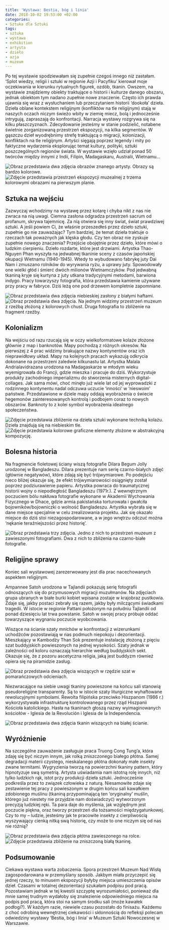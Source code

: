 ```yaml
---
title: 'Wystawa: Bestia, bóg i linia'
date: 2018-10-02 19:53:00 +02:00
categories:
- Sztuka dla Sztuki
tags:
- sztuka
- wystawa
- exhibition
- artysta
- dzieło
- azja
- muzeum
---
```


<olela-narrative>
Po tej wystawie spodziewałam się zupełnie czegoś innego niż zastałam. ‘Splot wiedzy, religii i sztuki w regionie Azji i Pacyfiku’ kierował moje oczekiwania w kierunku rytualnych figurek, ozdób, tkanin. Owszem, na wystawie znajdziemy obiekty traktujące o historii i kulturze danego obszaru, jednak obiektom tym nadano zupełnie nowe znaczenie. Często ich prawda ujawnia się wraz z wysłuchaniem lub przeczytaniem historii ‘dookoła’ dzieła. Dzieła oblane kontekstem religijnym (konfliktów na tle religijnym) stają w naszych oczach niczym świeżo wbity w ziemię miecz, bolą i jednocześnie intrygują, zapraszają do konfrontacji. Narracja wystawy rozgrywa się na kilku płaszczyznach. Zdecydowanie jesteśmy w stanie podzielić, notabene świetnie zorganizowaną przestrzeń ekspozycji, na kilka segmentów. W gąszczu dzieł wyodrębnimy strefę traktującą o migracji, kolonizacji, konfliktach na tle religijnym. 
Artyści sięgają poprzez legendy i mity po faktyczne wydarzenia eksplorując temat kultury, polityki, sztuki poszczególnych regionów świata. W wystawie wzięło udział ponad 50 twórców między innymi z Indii, Filipin, Madagaskaru, Australii, Wietnamu...
</olela-narrative>

![Obraz przedstawia dwa zdjęcia obrazów znanego artysty. Obrazy są bardzo kolorowe.](https://assets1.ello.co/uploads/asset/attachment/8303882/ello-optimized-a698e434.jpg)
![Zdjęcie przedstawia przestrzeń ekspozycji muzealnej z trzema kolorowymi obrazami na pierwszym planie.](https://assets2.ello.co/uploads/asset/attachment/8303881/ello-optimized-238d8c59.jpg)

## Sztuka na wejściu

Zazwyczaj wchodzimy na wystawę przez kotarę i chyba nikt z nas nie zwraca na nią uwagi. Ciemna zasłona odgradza przestrzeń sacrum od profanum, skrywa tajemnicę. Za nią otwiera się inny świat, świat prawdziwej sztuki. A jeśli powiem Ci, że właśnie przeszedłeś przez dzieło sztuki, zupełnie go nie zauważając? Tym bardziej, że temat dzieła traktuje o rzeczach tak poważnych jak klęska głodu. Czy ten obraz nie zyskuje zupełnie nowego znaczenia? Przejście obojętnie przez dzieło, które mówi o ludzkim cierpieniu. Dzieło rozdarte, które jest drzwiami. Artystka Thao-Nguyen Phan wyszyła na jedwabnej tkaninie sceny z czasów japońskiej okupacji Wietnamu (1940-1945). Wtedy to wybudowano fabrykę juty Dai Nam i zmuszano rolników do wyrywania ryżu, a uprawy juty. Spowodowały one wielki głód i śmierć dwóch milionów Wietnamczyków. Pod jedwabną tkaniną kryje się kurtyna z juty utkana tradycyjnymi metodami, barwiona indygo. Pracy towarzyszy fotografia, która przedstawia kamienie używane przy pracy w fabryce. Dziś leżą one pod drzewem kompletnie zapomniane. 

![Obraz przedstawia dwa zdjęcia niebieskiej zasłony z białymi haftami.](https://assets0.ello.co/uploads/asset/attachment/8303891/ello-optimized-546ea78d.jpg)
![Obraz przedstawia dwa zdjęcia. Na jednym widzimy przestrzeń muzeum z rzeźbą złożoną z kolorowych chust. Druga fotografia to zbliżenie na fragment rzeźby.](https://assets1.ello.co/uploads/asset/attachment/8303876/ello-optimized-cf8ec47e.jpg)

## Kolonializm

Na wejściu od razu rzucają się w oczy wielkoformatowe kolaże złożone głównie z map i banknotów. Mapy pochodzą z różnych okresów. Na pierwszej z 4 prac widzimy brakujące nazwy kontynentów oraz ich nieprawidłowy układ. Mapy na kolejnych pracach wykazują odkrycia dokonane na przestrzeni zaledwie kilkunastu lat. 
Artystka Malala Andrialavidrazana urodzona na Madagaskarze w młodym wieku wyemigrowała do Francji, gdzie mieszka i pracuje do dziś. Wykorzystuje produkty zachodniego imperializmu do stworzenia misternych digital-collages. Jak sama mówi, choć minęło już wiele lat od jej wyprowadzki z rodzinnego kontynentu nadal odczuwa uczucie ‘inności’ w ‘nieswoim’ państwie. Przedstawione w dziele mapy oddają wyobrażenia o świecie hegemonów zainteresowanych kontrolą i podbojem coraz to nowych obszarów. Banknoty to z kolei symbol wyobrażenia idealnego społeczeństwa.

![Zdjęcie przedstawia zbliżenie na dzieła sztuki wykonane techniką kolażu. Dzieła znajdują się na niebieskim tle.](https://assets2.ello.co/uploads/asset/attachment/8303884/ello-optimized-6f555637.jpg)
![Zdjęcie przedstawia kolorowe graficzne elementy złożone w abstrakcyjną kompozycję.](https://assets0.ello.co/uploads/asset/attachment/8303885/ello-optimized-548e86da.jpg)

## Bolesna historia

Na fragmencie fioletowej ściany wiszą fotografie Dilara Begum Jolly urodzonej w Bangladeszu. Dilara prezentuje nam serię czarno-białych zdjęć (głównie negatywów), które zdają się być trójwymiarowe. Po podejściu nieco bliżej okazuje się, że efekt trójwymiarowości osiągnięty został poprzez podziurawienie papieru. Artystka powraca do traumatycznej historii wojny o niepodległość Bangladeszu (1971r.). Z wewnętrznym poczuciem bólu nakłuwa fotografie wykonane w Akademii Wychowania Fizycznego w Dhace, gdzie armia pakistańska torturowała i gwałciła bojowników/bojowniczki o wolność Bangladeszu. Artystka wybrała się w dane miejsce specjalnie w celu zrealizowania projektu. Jak się okazało miejsce do dziś stoi niezagospodarowane, a w jego wnętrzu odczuć można ‘nękanie teraźniejszości przez historię’. 

![Obraz przedstawia trzy zdjęcia. Jedno z nich to przestrzeń muzeum z zawieszonymi fotografiami. Dwa z nich to zbliżenia na czarno-białe fotografie.](https://assets0.ello.co/uploads/asset/attachment/8303880/ello-optimized-9cc452c2.jpg)

## Religijne sprawy


Koniec sali wystawowej zarezerwowany jest dla prac nacechowanych aspektem religijnym.

Ampannee Satoh urodzona w Tajlandii pokazuję serię fotografii odnoszących się do przymusowych migracji muzułmanów. Na zdjęciach grupa ubranych w białe burki kobiet wpisana zostaje w krajobraz pustkowia. Zdaje się, jakby postaci zebrały się razem, jakby były milczącymi świadkami tragedii. W istocie w regionie Pattani położonym na południu Tajlandii od ponad dziesięciu lat trwa powstanie. Satoh w swojej pracy próbuje oddać towarzyszące wygnaniu poczucie wyobcowania.

Wiszące na ścianie szaty mnichów w konfrontacji z wizerunkami uchodźców pozostawiają w nas podmuch niepokoju i dezorientacji. Mieszkający w Kambodży Than Sok prezentuje instalację złożoną z pięciu szat buddyjskich powieszonych na jednej wysokości. Szaty jednak w zależności od koloru oznaczają hierarchie według buddyjskich sekt. Okazuje się, że z pozoru ascetyczna religia, jaką jest buddyzm również opiera się na piramidzie zasług. 

![Obraz przedstawia dwa zdjęcia wiszących w rzędzie szat w pomarańczowych odcieniach.](https://assets2.ello.co/uploads/asset/attachment/8303865/ello-optimized-b22998da.jpg)

Niezwracające na siebie uwagi tkaniny powieszone na końcu sali stanowią pseudoreligijne transparenty. Są to w istocie szaty liturgiczne wyhaftowane rewolucyjnymi symbolami. Rewolta filipińska przeciwko Hiszpanom (1986 r.) wykorzystywała infrastrukturę kontrolowanego przez rząd Hiszpanii Kościoła katolickiego. Hasła na tkaninach głoszą nazwy wyimaginowanych kościołów - Iglesia de la Revolución i Iglesia de la Independencia. 

![Obraz przedstawia dwa zdjęcia tkanin wiszących na białej ścianie.](https://assets2.ello.co/uploads/asset/attachment/8303869/ello-optimized-9cd893c7.jpg)

## Wyróżnienie

Na szczególne zauważenie zasługuje praca Truong Cong Tung’a, która zdaję się być niczym innym, jak rolką zniszczonego białego płótna. Samej degradacji materii czystego, nieskalanego płótna dokonały małe insekty zwane termitami. Wygryzienia tworzą na powierzchni tkaniny pattern, który hipnotyzuje swą symetrią. Artysta uświadamia nam istotną rolę innych, niż tylko ludzkich rąk, istot przy produkcji dzieła sztuki. Jednocześnie podkreśla przez to związek człowieka z naturą. Niesamowite zdaje się zestawienie tej pracy z powieszonym w drugim końcu sali kawałkiem zdobionego muślinu (tkaniną przypominającą ten ‘oryginalny’ muślin, którego już niestety nie przyjdzie nam doświadczyć) wytworzonym precyzją ludzkiej ręki. Ta para daje do myślenia, jak względnym jest poczucie piękna, oraz tworzy przestrzeń dla tożsamości międzygatunkowej. Czy to my – ludzie, jesteśmy jak te pracowite insekty z cierpliwością wyszywający cienką nitką swą historię, czy może to one niczym się od nas nie różnią?

![Obraz przedstawia dwa zdjęcia płótna zawieszonego na rolce.](https://assets3.ello.co/uploads/asset/attachment/8303878/ello-optimized-936b3eb1.jpg)
![Zdjęcie przedstawia zbliżenie na zniszczoną białą tkaninę.](https://assets1.ello.co/uploads/asset/attachment/8303879/ello-optimized-602589db.jpg)

## Podsumowanie

Ciekawa wystawa warta zobaczenia. Spora przestrzeń Muzeum Nad Wisłą zagospodarowana w przemyślany sposób. Jakbym miała przyczepić się jednej rzeczy, to minusem ekspozycji byłyby miejsca umieszczenia opisów dzieł. Czasami w totalnej dezorientacji szukałam podpisu pod pracą. Pozostawiam jednak w tej kwestii szczyptę wyrozumiałości, ponieważ dla mnie samej trudnym wydałoby się znalezienie odpowiedniego miejsca na podpis pod pracą, która stoi na samym środku sali (może kawałek podłogi?). W każdym razie, niewiele czasu pozostało do finisażu. Każdemu z choć odrobiną wewnętrznej ciekawości i skłonnością do refleksji polecam odwiedziny wystawy ‘Bestia, bóg i linia’ w Muzeum Sztuki Nowoczesnej w Warszawie. 

